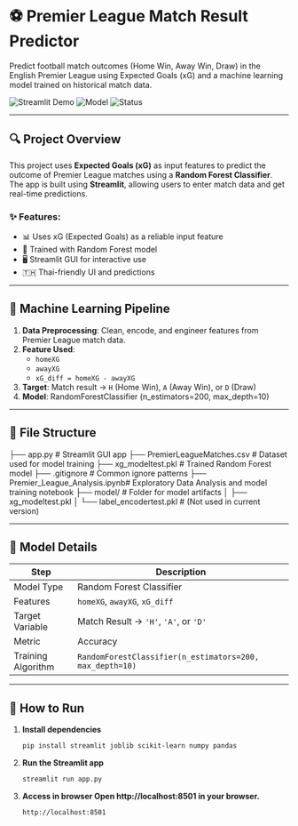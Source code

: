 # ⚽ Premier League Match Result Predictor

Predict football match outcomes (Home Win, Away Win, Draw) in the English Premier League using Expected Goals (xG) and a machine learning model trained on historical match data.

![Streamlit Demo](https://img.shields.io/badge/Streamlit-Deployed-brightgreen)
![Model](https://img.shields.io/badge/Model-RandomForest-blue)
![Status](https://img.shields.io/badge/Status-Complete-success)

---

## 🔍 Project Overview

This project uses **Expected Goals (xG)** as input features to predict the outcome of Premier League matches using a **Random Forest Classifier**. The app is built using **Streamlit**, allowing users to enter match data and get real-time predictions.

### ✨ Features:
- 📊 Uses xG (Expected Goals) as a reliable input feature
- 🧠 Trained with Random Forest model
- 🖥️ Streamlit GUI for interactive use
- 🇹🇭 Thai-friendly UI and predictions

---

## 🧠 Machine Learning Pipeline

1. **Data Preprocessing**: Clean, encode, and engineer features from Premier League match data.
2. **Feature Used**:
   - `homeXG`
   - `awayXG`
   - `xG_diff = homeXG - awayXG`
3. **Target**: Match result → `H` (Home Win), `A` (Away Win), or `D` (Draw)
4. **Model**: RandomForestClassifier (n_estimators=200, max_depth=10)

---

## 📂 File Structure
├── app.py # Streamlit GUI app ├── PremierLeagueMatches.csv # Dataset used for model training ├── xg_modeltest.pkl # Trained Random Forest model ├── .gitignore # Common ignore patterns ├── Premier_League_Analysis.ipynb# Exploratory Data Analysis and model training notebook ├── model/ # Folder for model artifacts │ ├── xg_modeltest.pkl │ └── label_encodertest.pkl # (Not used in current version)



---

## 🧠 Model Details

| Step                | Description                                |
|---------------------|--------------------------------------------|
| Model Type          | Random Forest Classifier                   |
| Features            | `homeXG`, `awayXG`, `xG_diff`              |
| Target Variable     | Match Result → `'H'`, `'A'`, or `'D'`      |
| Metric              | Accuracy                                   |
| Training Algorithm  | `RandomForestClassifier(n_estimators=200, max_depth=10)` |

---

## 🚀 How to Run

1. **Install dependencies**
   ```bash
   pip install streamlit joblib scikit-learn numpy pandas
2. **Run the Streamlit app**
   ```bash
   streamlit run app.py
3. **Access in browser Open http://localhost:8501 in your browser.**
   ```bash
   http://localhost:8501


